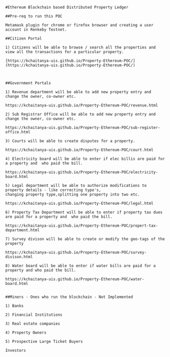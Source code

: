 	#Ethereum Blockchain based Distributed Property Ledger
   
    ##Pre-req to run this POC
	
	Metamask plugin for chrome or firefox browser and creating a user account in Renkeby Testnet.
   
    ##Citizen Portal
	
	1) Citizens will be able to browse / search all the properties and view all the transactions for a particular property.
	
	[https://kchaitanya-uis.github.io/Property-Ethereum-POC/](https://kchaitanya-uis.github.io/Property-Ethereum-POC/)
	
	
	
	##Government Portals
	
	1) Revenue department will be able to add new property entry and change the owner, co-owner etc.
	
	https://kchaitanya-uis.github.io/Property-Ethereum-POC/revenue.html
	
	2) Sub Registrar Office will be able to add new property entry and change the owner, co-owner etc.
	
	https://kchaitanya-uis.github.io/Property-Ethereum-POC/sub-register-office.html
	
	3) Courts will be able to create disputes for a property.
	
	https://kchaitanya-uis.github.io/Property-Ethereum-POC/court.html
	
	4) Electricity board will be able to enter if elec billis are paid for a property and  who paid the bill.
	
	https://kchaitanya-uis.github.io/Property-Ethereum-POC/electricity-board.html
	
	5) Legal department will be able to authorize modifications to property details - like correcting typo's,
	changing property type,splitting one property into two etc.
	
	https://kchaitanya-uis.github.io/Property-Ethereum-POC/legal.html
	
	6) Property Tax Department will be able to enter if property tax dues are paid for a property and  who paid the bill.
	
	https://kchaitanya-uis.github.io/Property-Ethereum-POC/propert-tax-department.html
	
	7) Survey divison will be able to create or modify the geo-tags of the property
	
	https://kchaitanya-uis.github.io/Property-Ethereum-POC/survey-divison.html
	
	8) Water board will be able to enter if water bills are paid for a property and who paid the bill.
	
	https://kchaitanya-uis.github.io/Property-Ethereum-POC/water-board.html
	
	
	##Miners - Ones who run the blockchain - Not Implemented
	
	1) Banks
	
	2) Financial Institutions
	
	3) Real estate companies
	
	4) Property Owners
	
	5) Prospective Large Ticket Buyers
	
	Investors
	
	